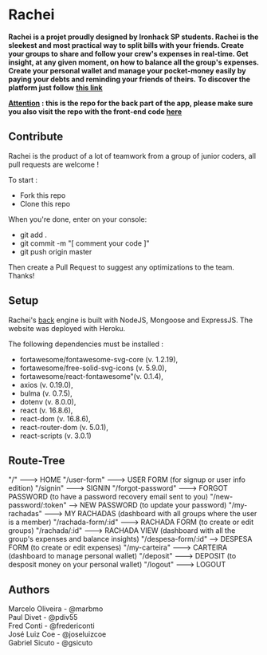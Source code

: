 # Rachei

**Rachei is a projet proudly designed by Ironhack SP students. Rachei is the sleekest and most practical way to split bills with your friends. Create your groups to share and follow your crew's expenses in real-time. Get insight, at any given moment, on how to balance all the group's expenses. Create your personal wallet and manage your pocket-money easily by paying your debts and reminding your friends of theirs.** 
  **To discover the platform just follow** <a href="www.rachei.herokuapp.com"><strong>this link</strong></a>


**<u>Attention</u> : this is the repo for the back part of the app, please make sure you also visit the repo with the front-end code <a href="https://github.com/pdiv55/rachei-front">here</a>**


## Contribute
Rachei is the product of a lot of teamwork from a group of junior coders, all pull requests are welcome !

To start :
- Fork this repo
- Clone this repo

When you're done, enter on your console:
- git add .
- git commit -m "[ comment your code ]"
- git push origin master

Then create a Pull Request to suggest any optimizations to the team.
Thanks!


## Setup
Rachei's <u>back</u> engine is built with NodeJS, Mongoose and ExpressJS.
The website was deployed with Heroku.

The following dependencies must be installed :
- fortawesome/fontawesome-svg-core (v. 1.2.19),<br>
- fortawesome/free-solid-svg-icons (v. 5.9.0), <br>
- fortawesome/react-fontawesome"(v. 0.1.4), <br>
- axios (v. 0.19.0), <br>
- bulma (v. 0.7.5),  <br>
- dotenv (v. 8.0.0), <br>
- react (v. 16.8.6),  <br>
- react-dom (v. 16.8.6), <br>
- react-router-dom (v. 5.0.1), <br>
- react-scripts (v. 3.0.1)


## Route-Tree

"/"  ---> HOME
"/user-form"  ---> USER FORM (for signup or user info edition)
"/signin"  ---> SIGNIN
"/forgot-password"  ---> FORGOT PASSWORD (to have a password recovery email sent to you)
"/new-password/:token"  --> NEW PASSWORD (to update your password)
"/my-rachadas"  ---> MY RACHADAS (dashboard with all groups where the user is a member)
"/rachada-form/:id"  ---> RACHADA FORM (to create or edit groups)
"/rachada/:id"  ---> RACHADA VIEW (dashboard with all the group's expenses and balance insights)
"/despesa-form/:id"  --> DESPESA FORM (to create or edit expenses)
"/my-carteira"  ---> CARTEIRA (dashboard to manage personal wallet)
"/deposit"  ---> DEPOSIT (to desposit money on your personal wallet)
"/logout"  ---> LOGOUT

## Authors
Marcelo Oliveira - @marbmo <br>
Paul Divet - @pdiv55 <br>
Fred Conti - @fredericonti <br>
José Luiz Coe - @joseluizcoe <br>
Gabriel Sicuto - @gsicuto
